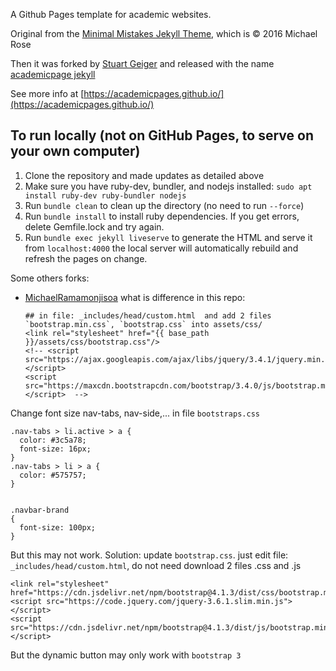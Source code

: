 

A Github Pages template for academic websites. 

Original from the [Minimal Mistakes Jekyll Theme](https://mmistakes.github.io/minimal-mistakes/), which is © 2016 Michael Rose

Then it was forked by [Stuart Geiger](https://github.com/staeiou) and released with the name [academicpage jekyll](https://github.com/academicpages/academicpages.github.io)

See more info at [https://academicpages.github.io/](https://academicpages.github.io/)



## To run locally (not on GitHub Pages, to serve on your own computer)

1. Clone the repository and made updates as detailed above
1. Make sure you have ruby-dev, bundler, and nodejs installed: `sudo apt install ruby-dev ruby-bundler nodejs`
1. Run `bundle clean` to clean up the directory (no need to run `--force`)
1. Run `bundle install` to install ruby dependencies. If you get errors, delete Gemfile.lock and try again.
1. Run `bundle exec jekyll liveserve` to generate the HTML and serve it from `localhost:4000` the local server will automatically rebuild and refresh the pages on change.


Some others forks:
- [MichaelRamamonjisoa](https://github.com/MichaelRamamonjisoa/michaelramamonjisoa.github.io)
    what is difference in this repo:
    ```
    ## in file: _includes/head/custom.html  and add 2 files `bootstrap.min.css`, `bootstrap.css` into assets/css/
    <link rel="stylesheet" href="{{ base_path }}/assets/css/bootstrap.css"/>  
    <!-- <script src="https://ajax.googleapis.com/ajax/libs/jquery/3.4.1/jquery.min.js"></script>
    <script src="https://maxcdn.bootstrapcdn.com/bootstrap/3.4.0/js/bootstrap.min.js"></script>  -->
    ```

Change font size nav-tabs, nav-side,... in file `bootstraps.css`
```
.nav-tabs > li.active > a {
  color: #3c5a78;
  font-size: 16px;
}
.nav-tabs > li > a {
  color: #575757;
}


.navbar-brand
{
  font-size: 100px;
}

```

But this may not work. Solution: update `bootstrap.css`. just edit file: `_includes/head/custom.html`, do not need download 2 files .css and .js
```
<link rel="stylesheet" href="https://cdn.jsdelivr.net/npm/bootstrap@4.1.3/dist/css/bootstrap.min.css"/>  
<script src="https://code.jquery.com/jquery-3.6.1.slim.min.js"></script>
<script src="https://cdn.jsdelivr.net/npm/bootstrap@4.1.3/dist/js/bootstrap.min.js"></script>
```
But the dynamic button may only work with `bootstrap 3`